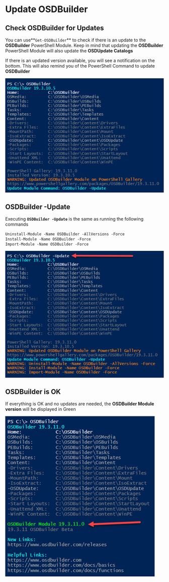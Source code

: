 # Update OSDBuilder

## Check OSDBuilder for Updates

You can use**`Get-OSDBuilder`** to check if there is an update to the **OSDBuilder** PowerShell Module.  Keep in mind that updating the **OSDBuilder** PowerShell Module will also update the **OSDUpdate Catalogs**

If there is an updated version available, you will see a notification on the bottom.  This will also remind you of the PowerShell Command to update **OSDBuilder**

![](../../../.gitbook/assets/image%20%2853%29.png)

## OSDBuilder -Update

Executing **`OSDBuilder -Update`** is the same as running the following commands

```text
Uninstall-Module -Name OSDBuilder -AllVersions -Force
Install-Module -Name OSDBuilder -Force
Import-Module -Name OSDBuilder -Force
```

![](../../../.gitbook/assets/image%20%2858%29.png)

## OSDBuilder is OK

If everything is OK and no updates are needed, the **OSDBuilder Module version** will be displayed in Green

![](../../../.gitbook/assets/image%20%2849%29.png)



